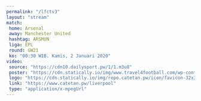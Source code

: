 ```yaml
---
permalink: "/lfctv3"
layout: "stream"
match:
 home: Arsenal
 away: Manchester United
 hashtag: ARSMUN
 liga: EPL
 round: GW21
 ko: "00:30 WIB. Kamis, 2 Januari 2020"
video:
 source: "https://cdn10.dailysport.pw/1/1.m3u8"
 poster: "https://cdn.statically.io/img/www.travel4football.com/wp-content/uploads/sites/2/2019/09/Skjermbilde-2019-09-06-kl.-10.59.08.png?w=720&format=webp"
 logo: "https://cdn.statically.io/img/repo.catetan.pw/icon/favicon-32x32.png"
 link: "https://www.catetan.pw/liverpool"
 type: "application/x-mpegUrl"
---
```

